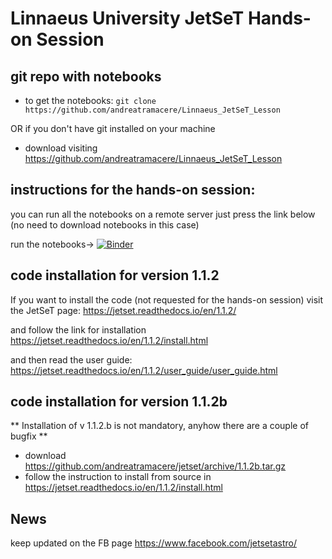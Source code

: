 # Linnaeus University JetSeT Hands-on Session

## git repo with notebooks 

- to get the notebooks:
  `git clone https://github.com/andreatramacere/Linnaeus_JetSeT_Lesson`

OR if you don't have git installed on your machine

- download visiting <https://github.com/andreatramacere/Linnaeus_JetSeT_Lesson>

## instructions for the hands-on session: 

you can run all the notebooks on a remote server just press the link below (no need to download notebooks in this case)

run the notebooks-> [![Binder](https://mybinder.org/badge_logo.svg)](https://mybinder.org/v2/gh/andreatramacere/Linnaeus_JetSeT_Lesson/master)


## code installation for version 1.1.2
If you want to install the code (not requested for the hands-on session) visit the JetSeT page:	<https://jetset.readthedocs.io/en/1.1.2/>

and follow the link for installation <https://jetset.readthedocs.io/en/1.1.2/install.html>

and then read the user guide: <https://jetset.readthedocs.io/en/1.1.2/user_guide/user_guide.html>

##  code installation for version 1.1.2b 
** Installation of v 1.1.2.b is not mandatory, anyhow there are a couple of bugfix **
- download <https://github.com/andreatramacere/jetset/archive/1.1.2b.tar.gz>
- follow the instruction to install from source in <https://jetset.readthedocs.io/en/1.1.2/install.html>



## News
keep updated on the FB page <https://www.facebook.com/jetsetastro/>
